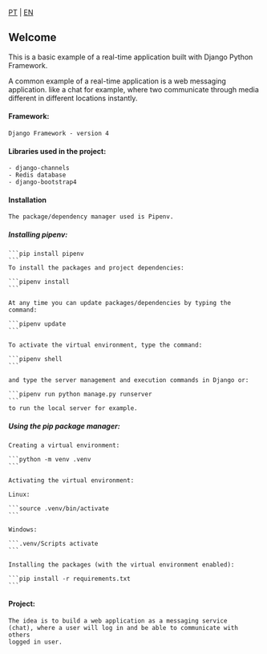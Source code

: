 [PT](https://github.com/uadson/django-realtime-project/blob/main/README_PT.md) | [EN](https://github.com/uadson/django-realtime-project/blob/main/README_EN.md)

## Welcome

This is a basic example of a real-time application built with Django
Python Framework.

A common example of a real-time application is a web messaging application.
like a chat for example, where two communicate through media
different in different locations instantly.

#### Framework:

    Django Framework - version 4

#### Libraries used in the project:

    - django-channels
    - Redis database
    - django-bootstrap4


#### Installation

    The package/dependency manager used is Pipenv.

##### Installing pipenv:

    ```pip install pipenv
    ```
    To install the packages and project dependencies:
    
    ```pipenv install
    ```

    At any time you can update packages/dependencies by typing the
    command:

    ```pipenv update
    ```

    To activate the virtual environment, type the command:

    ```pipenv shell
    ```

    and type the server management and execution commands in Django or:

    ```pipenv run python manage.py runserver
    ```
    to run the local server for example.

##### Using the pip package manager:

    Creating a virtual environment:
    
    ```python -m venv .venv
    ```

    Activating the virtual environment:

    Linux:

    ```source .venv/bin/activate
    ```

    Windows:

    ```.venv/Scripts activate
    ```

    Installing the packages (with the virtual environment enabled):

    ```pip install -r requirements.txt
    ```

#### Project:

    The idea is to build a web application as a messaging service
    (chat), where a user will log in and be able to communicate with others
    logged in user.